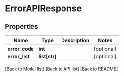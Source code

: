 # ErrorAPIResponse

## Properties
Name | Type | Description | Notes
------------ | ------------- | ------------- | -------------
**error_code** | **int** |  | [optional] 
**error_list** | **list[str]** |  | [optional] 

[[Back to Model list]](../README.md#documentation-for-models) [[Back to API list]](../README.md#documentation-for-api-endpoints) [[Back to README]](../README.md)


